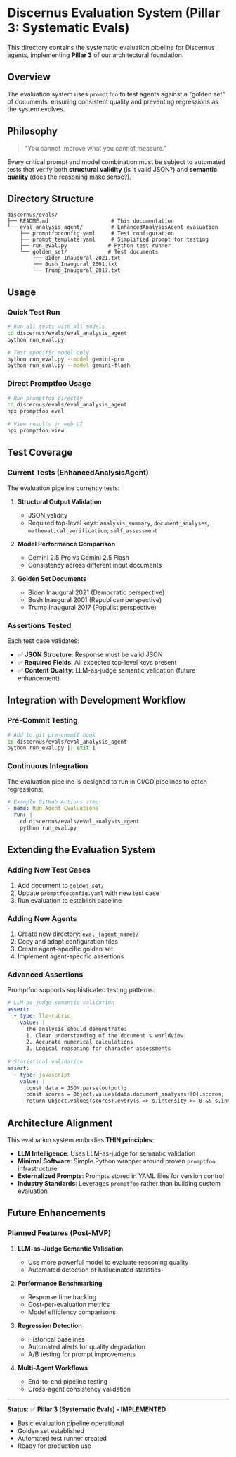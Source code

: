# Discernus Evaluation System (Pillar 3: Systematic Evals)

This directory contains the systematic evaluation pipeline for Discernus agents, implementing **Pillar 3** of our architectural foundation.

## Overview

The evaluation system uses `promptfoo` to test agents against a "golden set" of documents, ensuring consistent quality and preventing regressions as the system evolves.

## Philosophy

> "You cannot improve what you cannot measure."

Every critical prompt and model combination must be subject to automated tests that verify both **structural validity** (is it valid JSON?) and **semantic quality** (does the reasoning make sense?).

## Directory Structure

```
discernus/evals/
├── README.md                    # This documentation
└── eval_analysis_agent/         # EnhancedAnalysisAgent evaluation
    ├── promptfooconfig.yaml     # Test configuration
    ├── prompt_template.yaml     # Simplified prompt for testing
    ├── run_eval.py             # Python test runner
    └── golden_set/             # Test documents
        ├── Biden_Inaugural_2021.txt
        ├── Bush_Inaugural_2001.txt
        └── Trump_Inaugural_2017.txt
```

## Usage

### Quick Test Run

```bash
# Run all tests with all models
cd discernus/evals/eval_analysis_agent
python run_eval.py

# Test specific model only
python run_eval.py --model gemini-pro
python run_eval.py --model gemini-flash
```

### Direct Promptfoo Usage

```bash
# Run promptfoo directly
cd discernus/evals/eval_analysis_agent
npx promptfoo eval

# View results in web UI
npx promptfoo view
```

## Test Coverage

### Current Tests (EnhancedAnalysisAgent)

The evaluation pipeline currently tests:

1. **Structural Output Validation**
   - JSON validity
   - Required top-level keys: `analysis_summary`, `document_analyses`, `mathematical_verification`, `self_assessment`

2. **Model Performance Comparison**
   - Gemini 2.5 Pro vs Gemini 2.5 Flash
   - Consistency across different input documents

3. **Golden Set Documents**
   - Biden Inaugural 2021 (Democratic perspective)
   - Bush Inaugural 2001 (Republican perspective)
   - Trump Inaugural 2017 (Populist perspective)

### Assertions Tested

Each test case validates:
- ✅ **JSON Structure**: Response must be valid JSON
- ✅ **Required Fields**: All expected top-level keys present
- ✅ **Content Quality**: LLM-as-judge semantic validation (future enhancement)

## Integration with Development Workflow

### Pre-Commit Testing

```bash
# Add to git pre-commit hook
cd discernus/evals/eval_analysis_agent
python run_eval.py || exit 1
```

### Continuous Integration

The evaluation pipeline is designed to run in CI/CD pipelines to catch regressions:

```yaml
# Example GitHub Actions step
- name: Run Agent Evaluations
  run: |
    cd discernus/evals/eval_analysis_agent
    python run_eval.py
```

## Extending the Evaluation System

### Adding New Test Cases

1. Add document to `golden_set/`
2. Update `promptfooconfig.yaml` with new test case
3. Run evaluation to establish baseline

### Adding New Agents

1. Create new directory: `eval_{agent_name}/`
2. Copy and adapt configuration files
3. Create agent-specific golden set
4. Implement agent-specific assertions

### Advanced Assertions

Promptfoo supports sophisticated testing patterns:

```yaml
# LLM-as-judge semantic validation
assert:
  - type: llm-rubric
    value: |
      The analysis should demonstrate:
      1. Clear understanding of the document's worldview
      2. Accurate numerical calculations
      3. Logical reasoning for character assessments
      
# Statistical validation
assert:
  - type: javascript
    value: |
      const data = JSON.parse(output);
      const scores = Object.values(data.document_analyses)[0].scores;
      return Object.values(scores).every(s => s.intensity >= 0 && s.intensity <= 1);
```

## Architecture Alignment

This evaluation system embodies **THIN principles**:

- **LLM Intelligence**: Uses LLM-as-judge for semantic validation
- **Minimal Software**: Simple Python wrapper around proven `promptfoo` infrastructure
- **Externalized Prompts**: Prompts stored in YAML files for version control
- **Industry Standards**: Leverages `promptfoo` rather than building custom evaluation

## Future Enhancements

### Planned Features (Post-MVP)

1. **LLM-as-Judge Semantic Validation**
   - Use more powerful model to evaluate reasoning quality
   - Automated detection of hallucinated statistics

2. **Performance Benchmarking**
   - Response time tracking
   - Cost-per-evaluation metrics
   - Model efficiency comparisons

3. **Regression Detection**
   - Historical baselines
   - Automated alerts for quality degradation
   - A/B testing for prompt improvements

4. **Multi-Agent Workflows**
   - End-to-end pipeline testing
   - Cross-agent consistency validation

---

**Status**: ✅ **Pillar 3 (Systematic Evals) - IMPLEMENTED**
- Basic evaluation pipeline operational
- Golden set established
- Automated test runner created
- Ready for production use 
